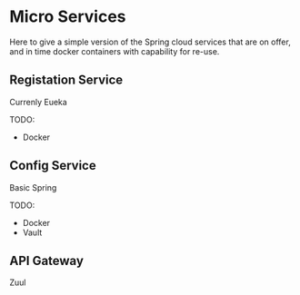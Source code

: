 # Micro Services

Here to give a simple version of the Spring cloud services that are on offer, and in time docker containers with capability for re-use.

## Registation Service

Currenly Eueka

TODO:
 - Docker

## Config Service

Basic Spring

TODO:
- Docker
- Vault

## API Gateway

Zuul
